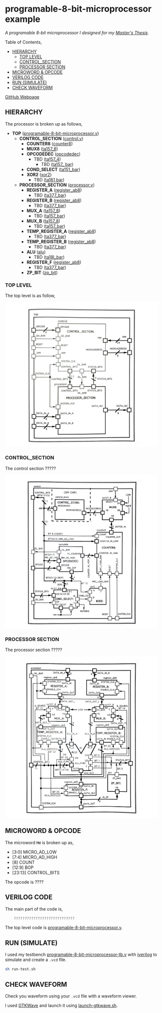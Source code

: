 # programable-8-bit-microprocessor example

_A programable 8-bit microprocessor I designed for my
[Master's Thesis](https://github.com/JeffDeCola/my-masters-thesis)._

Table of Contents,

* [HIERARCHY](https://github.com/JeffDeCola/my-systemverilog-examples/tree/master/systems/microprocessors/programable-8-bit-microprocessor#hierarchy)
  * [TOP LEVEL](https://github.com/JeffDeCola/my-systemverilog-examples/tree/master/systems/microprocessors/programable-8-bit-microprocessor#top-level)
  * [CONTROL_SECTION](https://github.com/JeffDeCola/my-systemverilog-examples/tree/master/systems/microprocessors/programable-8-bit-microprocessor#controlsection)
  * [PROCESSOR SECTION](https://github.com/JeffDeCola/my-systemverilog-examples/tree/master/systems/microprocessors/programable-8-bit-microprocessor#processor-section)
* [MICROWORD & OPCODE](https://github.com/JeffDeCola/my-systemverilog-examples/tree/master/systems/microprocessors/programable-8-bit-microprocessor#microword--opcode)
* [VERILOG CODE](https://github.com/JeffDeCola/my-systemverilog-examples/tree/master/systems/microprocessors/programable-8-bit-microprocessor#verilog-code)
* [RUN (SIMULATE)](https://github.com/JeffDeCola/my-systemverilog-examples/tree/master/systems/microprocessors/programable-8-bit-microprocessor#run-simulate)
* [CHECK WAVEFORM](https://github.com/JeffDeCola/my-systemverilog-examples/tree/master/systems/microprocessors/programable-8-bit-microprocessor#check-waveform)

[GitHub Webpage](https://jeffdecola.github.io/my-systemverilog-examples/)

## HIERARCHY

The processor is broken up as follows,

* **TOP**
  ([programable-8-bit-microprocessor.v](https://github.com/JeffDeCola/my-systemverilog-examples/blob/master/systems/microprocessors/programable-8-bit-microprocessor/programable-8-bit-microprocessor.v))
  * **CONTROL_SECTION**
    ([control.v](https://github.com/JeffDeCola/my-systemverilog-examples/blob/master/systems/microprocessors/programable-8-bit-microprocessor/control/control.v))
    * **COUNTER8**
      ([counter8](https://github.com/JeffDeCola/my-systemverilog-examples/blob/master/systems/microprocessors/programable-8-bit-microprocessor/core-parts/counter8.v))
    * **MUX8**
      ([ta157_8]())
    * **OPCODEDEC**
      ([opcodedec]())
      * TBD
        ([ta157_4]())
        * TBD
          ([ta157_ bar]())
    * **COND_SELECT**
      ([ta151_bar]())
    * **XOR2**
      ([xor2]())
      * TBD
        ([ta161 bar]())
  * **PROCESSOR_SECTION**
      ([processor.v](https://github.com/JeffDeCola/my-systemverilog-examples/blob/master/systems/microprocessors/programable-8-bit-microprocessor/processor/processor.v))
    * **REGISTER_A**
      ([register_ab8]())
      * TBD
        ([ta377_bar]())
    * **REGISTER_B**
      ([register_ab8]())
      * TBD
        ([ta377_bar]())
    * **MUX_A**
      ([ta157_8]())
      * TBD
        ([ta157_bar]())
    * **MUX_B**
      ([ta157_8]())
      * TBD
        ([ta157_bar]())
    * **TEMP_REGISTER_A**
      ([register_ab8]())
      * TBD
        ([ta377_bar]())
    * **TEMP_REGISTER_B**
      ([register_ab8]())
      * TBD
        ([ta377_bar]())
    * **ALU**
      ([alu]())
      * TBD
        ([ta18l_bar]())
    * **REGISTER_F**
      ([register_ab8]())
      * TBD
        ([ta377_bar]())
    * **ZP_BIT**
      ([zp_bit]())

### TOP LEVEL

The top level is as follow,

![Figure-L.1-Top-Level-Block-Diagram-of-the-8-bit-Microprocessor.jpg](https://github.com/JeffDeCola/my-masters-thesis/blob/master/appendices/appendix-l/figures/Figure-L.1-Top-Level-Block-Diagram-of-the-8-bit-Microprocessor.jpg)

### CONTROL_SECTION

The control section ?????

![Figure-L.2-Control-Block-of-the-8-bit-Microprocessor.jpg](https://github.com/JeffDeCola/my-masters-thesis/blob/master/appendices/appendix-l/figures/Figure-L.2-Control-Block-of-the-8-bit-Microprocessor.jpg)

### PROCESSOR SECTION

The processor section ?????

![Figure-L.3-Processor-Block-of-the-8-bit-Microprocessor.jpg](https://github.com/JeffDeCola/my-masters-thesis/blob/master/appendices/appendix-l/figures/Figure-L.3-Processor-Block-of-the-8-bit-Microprocessor.jpg)

## MICROWORD & OPCODE

The microword `MW` is broken up as,

* [3:0] MICRO_AD_LOW
* [7:4] MICRO_AD_HIGH
* [8] COUNT
* [12:9] BOP
* [23:13] CONTROL_BITS

The opcode is ????

## VERILOG CODE

The main part of the code is,

```verilog
    ????????????????????????????
```

The top level code is
[programable-8-bit-microprocessor.v](programable-8-bit-microprocessor.v).

## RUN (SIMULATE)

I used my testbench
[programable-8-bit-microprocessor-tb.v](programable-8-bit-microprocessor-tb.v) with
[iverilog](https://github.com/JeffDeCola/my-cheat-sheets/tree/master/hardware/tools/simulation/iverilog-cheat-sheet)
to simulate and create a `.vcd` file.

```bash
sh run-test.sh
```

## CHECK WAVEFORM

Check you waveform using your `.vcd` file with a waveform viewer.

I used [GTKWave](https://github.com/JeffDeCola/my-cheat-sheets/tree/master/hardware/tools/simulation/gtkwave-cheat-sheet)
and launch it using
[launch-gtkwave.sh](launch-gtkwave.sh).
